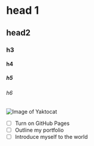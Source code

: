 # head 1
## head2
### h3
#### h4
##### h5
###### h6
![Image of Yaktocat](https://octodex.github.com/images/yaktocat.png)

- [ ] Turn on GitHub Pages
- [ ] Outline my portfolio
- [ ] Introduce myself to the world
